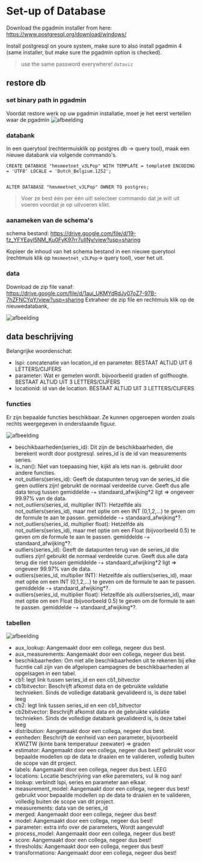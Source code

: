 # Set-up of Database 

Download the pgadmin installer from here: https://www.postgresql.org/download/windows/

Install postgresql on youre system, make sure to also install pgadmin 4 (same installer, but make sure the pgadmin option is checked).


> use the same password everywhere! `dataviz`

## restore db
### set binary path in pgadmin

Voordat restore werk op uw pgadmin installatie, moet je het eerst vertellen waar de pgadmin 
![afbeelding](https://user-images.githubusercontent.com/28403026/226173300-b27d3066-1d9e-400c-aaf1-52e427d353dd.png)

### databank
In een querytool (rechtermuisklik op postgres db -> query tool), maak een nieuwe databank via volgende commando's.

```
CREATE DATABASE "hmsmeetnet_v3LPop" WITH TEMPLATE = template0 ENCODING = 'UTF8' LOCALE = 'Dutch_Belgium.1252';


ALTER DATABASE "hmsmeetnet_v3LPop" OWNER TO postgres;
```

> Voer ze best één per één uit! selecteer commando dat je wilt uit voeren voordat je op uitvoeren klikt.

### aanameken van de schema's

schema bestand: https://drive.google.com/file/d/19-fz_YFYEayl5NM_Ku0FyK97rr7uIINy/view?usp=sharing

Kopieer de inhoud van het schema bestand in een nieuwe querytool (rechtmuis klik op `hmsmeetnet_v3LPop`-> query tool), voer het uit.

### data

Download de zip file vanaf: https://drive.google.com/file/d/1aui_UKMYdRdJy07oZ7-97B-7hZFNCYqY/view?usp=sharing
Extraheer de zip file en rechtmuis klik op de nieuwedatabank, 

![afbeelding](https://user-images.githubusercontent.com/28403026/226174489-a954e0bf-0a93-48a7-9697-591109b151a1.png)

## data beschrijving

Belangrijke woordenschat:
- lspi: concatenatie van location_id en parameter. BESTAAT ALTIJD UIT 6 LETTERS/CIJFERS
- parameter: Wat er gemeten wordt. bijvoorbeeld graden of golfhoogte. BESTAAT ALTIJD UIT 3 LETTERS/CIJFERS
- locationid: id van de location. BESTAAT ALTIJD UIT 3 LETTERS/CIJFERS

### functies

Er zijn bepaalde functies beschikbaar. Ze kunnen opgeroepen worden zoals rechts weergegeven in onderstaande figuur. 

![afbeelding](https://user-images.githubusercontent.com/28403026/226182694-e82992be-d7fe-48cf-8b6c-2a7756717708.png)

- beschikbaarheden(series_id): Dit zijn de beschikbaarheden, die berekent wordt door postgresql. seires_id is de id van measurements series.
- is_nan(): Niet van toepaasing hier, kijkt als iets nan is. gebruikt door andere functies.
- not_outliers(series_id): Geeft de datapunten terug van de series_id die geen outliers zijn! gebruikt de normaal verdeelde curve. Geeft dus alle data terug tussen gemiddelde -+ standaard_afwijking*2 ligt => ongeveer 99.97% van de data.
- not_outliers(series_id, multiplier INT): Hetzelfde als not_outliers(series_id), maar met optie om een INT (0,1,2,...) te geven om de formule te aan te passen. gemiddelde -+ standaard_afwijking*?.
- not_outliers(series_id, multiplier float): Hetzelfde als not_outliers(series_id), maar met optie om een Float (bijvoorbeeld 0.5) te geven om de formule te aan te passen. gemiddelde -+ standaard_afwijking*?.
- outliers(series_id): Geeft de datapunten terug van de series_id die outliers zijn! gebruikt de normaal verdeelde curve. Geeft dus alle data terug die niet tussen gemiddelde -+ standaard_afwijking*2 ligt => ongeveer 99.97% van de data.
- outliers(series_id, multiplier INT): Hetzelfde als outliers(series_id), maar met optie om een INT (0,1,2,...) te geven om de formule te aan te passen. gemiddelde -+ standaard_afwijking*?.
- outliers(series_id, multiplier float): Hetzelfde als outliers(series_id), maar met optie om een Float (bijvoorbeeld 0.5) te geven om de formule te aan te passen. gemiddelde -+ standaard_afwijking*?.

### tabellen

![afbeelding](https://user-images.githubusercontent.com/28403026/226183703-3b10957f-8a67-4628-8902-09372a630df7.png)

- aux_lookup: Aangemaakt door een collega, negeer dus best.
- aux_measurements: Aangemaakt door een collega, negeer dus best.
- beschikbaarheden: Om niet alle beschikbaarheden uit te rekenen bij elke fucntie call zijn van de afgelopen campagnes de beschikbaarheden al opgelsagen in een tabel.
- cb1: legt link tussen series_id en een cb1_bitvector
- cb1bitvector: Beschrijft afkomst data en de gebruikte validatie technieken. Sinds de volledige databank gevalideerd is, is deze tabel leeg
- cb2: legt link tussen series_id en een cb1_bitvector
- cb2bitvector: Beschrijft afkomst data en de gebruikte validatie technieken. Sinds de volledige databank gevalideerd is, is deze tabel leeg
- distribution: Aangemaakt door een collega, negeer dus best.
- eenheden: Beschrijft de eenheid van een parameter, bijvoorbeeld KWIZTW (kinte bank temperatuur zeewater) => graden
- estimator: Aangemaakt door een collega, negeer dus best! gebruikt voor bepaalde modellen op de data te draaien en te valideren, volledig buiten de scope van dit project.
- labels:  Aangemaakt door een collega, negeer dus best. LEEG
- locations: Locatie beschrijving van elke paremeters, vul ik nog aan!
- lookup: verbindt lspi, series en parameter aan elkaar.
- measurement_model: Aangemaakt door een collega, negeer dus best! gebruikt voor bepaalde modellen op de data te draaien en te valideren, volledig buiten de scope van dit project.
- measurements: data van de series_id
- merged: Aangemaakt door een collega, negeer dus best!
- model:  Aangemaakt door een collega, negeer dus best!
- parameter: extra info over de parameters, Wordt aangevuld!
- process_model:  Aangemaakt door een collega, negeer dus best!
- score:  Aangemaakt door een collega, negeer dus best!
- thresholds:  Aangemaakt door een collega, negeer dus best!
- transformations:  Aangemaakt door een collega, negeer dus best!

